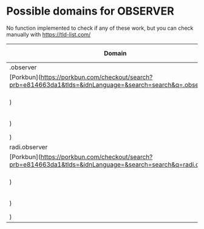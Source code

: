# Possible domains for OBSERVER

No function implemented to check if any of these work, but you can check manually with https://tld-list.com/

| Domain | Porkbun | NameCheap | Google Domains |
|---|---|---|---|
| .observer | [Porkbun](https://porkbun.com/checkout/search?prb=e814663da1&tlds=&idnLanguage=&search=search&q=.observer) | [Namecheap](https://www.namecheap.com/domains/registration/results/?domain=.observer) | [Google](https://domains.google.com/registrar/search?searchTerm=.observer) |
| radi.observer | [Porkbun](https://porkbun.com/checkout/search?prb=e814663da1&tlds=&idnLanguage=&search=search&q=radi.observer) | [Namecheap](https://www.namecheap.com/domains/registration/results/?domain=radi.observer) | [Google](https://domains.google.com/registrar/search?searchTerm=radi.observer) |
